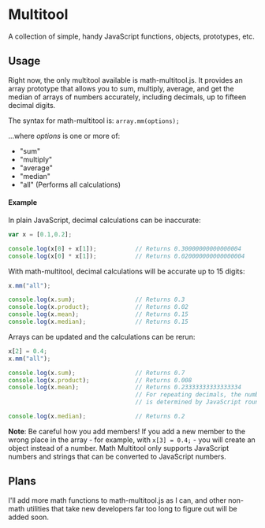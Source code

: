 # Multitool
A collection of simple, handy JavaScript functions, objects, prototypes, etc.

## Usage
Right now, the only multitool available is math-multitool.js. It provides an array prototype that allows you to sum, multiply, average, and get the median of arrays of numbers accurately, including decimals, up to fifteen decimal digits.

The syntax for math-multitool is:
`array.mm(options);`

...where *options* is one or more of:
* "sum"
* "multiply"
* "average"
* "median"
* "all" (Performs all calculations)

#### Example
In plain JavaScript, decimal calculations can be inaccurate:

```javascript
var x = [0.1,0.2];

console.log(x[0] + x[1]);			// Returns 0.30000000000000004
console.log(x[0] * x[1]);			// Returns 0.020000000000000004
```

With math-multitool, decimal calculations will be accurate up to 15 digits:

```javascript
x.mm("all");

console.log(x.sum);					// Returns 0.3
console.log(x.product);				// Returns 0.02
console.log(x.mean);				// Returns 0.15
console.log(x.median);				// Returns 0.15
```

Arrays can be updated and the calculations can be rerun:

```javascript
x[2] = 0.4;
x.mm("all");

console.log(x.sum);					// Returns 0.7
console.log(x.product);				// Returns 0.008
console.log(x.mean);				// Returns 0.23333333333333334
									// For repeating decimals, the number of digits returned
									// is determined by JavaScript rounding

console.log(x.median);				// Returns 0.2
```

**Note**: Be careful how you add members! If you add a new member to the wrong place in the array - for example, with `x[3] = 0.4;` - you will create an object instead of a number. Math Multitool only supports JavaScript numbers and strings that can be converted to JavaScript numbers.

## Plans
I'll add more math functions to math-multitool.js as I can, and other non-math utilities that take new developers far too long to figure out will be added soon.